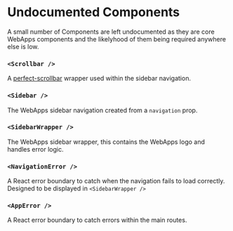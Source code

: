 # Undocumented Components

A small number of Components are left undocumented as they are core WebApps components and the likelyhood of them being required anywhere else is low.

### `<Scrollbar />`

A [perfect-scrollbar](https://github.com/mdbootstrap/perfect-scrollbar) wrapper used within the sidebar navigation.

### `<Sidebar />`

The WebApps sidebar navigation created from a `navigation` prop.

### `<SidebarWrapper />`

The WebApps sidebar wrapper, this contains the WebApps logo and handles error logic.

### `<NavigationError />`

A React error boundary to catch when the navigation fails to load correctly. Designed to be displayed in `<SidebarWrapper />`

### `<AppError />`

A React error boundary to catch errors within the main routes.
